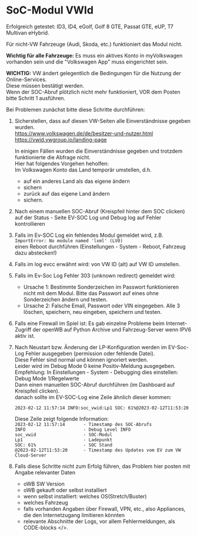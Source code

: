 # SoC-Modul VWId

Erfolgreich getestet: ID3, ID4, eGolf, Golf 8 GTE, Passat GTE, eUP, T7 Multivan eHybrid.

Für nicht-VW Fahrzeuge (Audi, Skoda, etc.) funktioniert das Modul nicht.

**Wichtig für alle Fahrzeuge:**
Es muss ein aktives Konto in myVolkswagen vorhanden sein und die "Volkswagen App" muss eingerichtet sein.


**WICHTIG:**
VW ändert gelegentlich die Bedingungen für die Nutzung der Online-Services.<br>
Diese müssen bestätigt werden.<br>
Wenn der SOC-Abruf plötzlich nicht mehr funktioniert, VOR dem Posten bitte Schritt 1 ausführen.


Bei Problemen zunächst bitte diese Schritte durchführen:
1. Sicherstellen, dass auf diesen VW-Seiten alle Einverständnisse gegeben wurden.<br>
    https://www.volkswagen.de/de/besitzer-und-nutzer.html<br>
    https://vwid.vwgroup.io/landing-page<br>

    In einigen Fällen wurden die Einverständnisse gegeben und trotzdem funktionierte die Abfrage nicht. <br>
    Hier hat folgendes Vorgehen heholfen:<br>
    Im Volkswagen Konto das Land temporär umstellen, d.h. 
    - auf ein anderes Land als das eigene ändern
    - sichern
    - zurück auf das eigene Land ändern
    - sichern.

2. Nach einem manuellen SOC-Abruf (Kreispfeil hinter dem SOC clicken) auf der Status - Seite EV-SOC Log und Debug log auf Fehler kontrollieren
3. Falls im Ev-SOC Log ein fehlendes Modul gemeldet wird, z.B.<br>
    `ImportError: No module named 'lxml' (LV0)`<br>
einen Reboot durchführen (Einstellungen - System - Reboot, Fahrzeug dazu abstecken!)<br>
4. Falls im log evcc erwähnt wird: von VW ID (alt) auf VW ID umstellen.
5. Falls im Ev-Soc Log Fehler 303 (unknown redirect) gemeldet wird:<br>
    - Ursache 1: Bestimmte Sonderzeichen im Passwort funktionieren nicht mit dem Modul. Bitte das Passwort auf eines ohne Sonderzeichen ändern und testen.
    - Ursache 2: Falsche Email, Passwort oder VIN eingegeben. Alle 3 löschen, speichern, neu eingeben, speichern und testen.
6. Falls eine Firewall im Spiel ist: Es gab einzelne Probleme beim Internet-Zugriff der openWB auf Python Archive und Fahrzeug-Server wenn IPV6 aktiv ist.
7. Nach Neustart bzw. Änderung der LP-Konfiguration werden im EV-Soc-Log Fehler ausgegeben (permission oder fehlende Datei).<br>
Diese Fehler sind normal und können ignoriert werden.<br>
Leider wird im Debug Mode 0 keine Positiv-Meldung ausgegeben.<br>
Empfehlung: In Einstellungen - System - Debugging dies einstellen: Debug Mode 1/Regelwerte<br>
Dann einen manuellen SOC-Abruf durchführen (im Dashboard auf Kreispfeil clicken).<br>
danach sollte im EV-SOC-Log eine Zeile ähnlich dieser kommen:<br>

    `2023-02-12 11:57:14 INFO:soc_vwid:Lp1 SOC: 61%@2023-02-12T11:53:20`<br>

    Diese Zeile zeigt folgende Information:<br>
    `2023-02-12 11:57:14       - Timestamp des SOC-Abrufs`<br>
    `INFO                      - Debug Level INFO`<br>
    `soc_vwid                  - SOC-Modul`<br>
    `Lp1                       - Ladepunkt`<br>
    `SOC: 61%                  - SOC Stand`<br>
    `@2023-02-12T11:53:20      - Timestamp des Updates vom EV zum VW Cloud-Server`<br>

8. Falls diese Schritte nicht zum Erfolg führen, das Problem hier posten mit Angabe relevanter Daten
    - oWB SW Version
    - oWB gekauft oder selbst installiert
    - wenn selbst installiert: welches OS(Stretch/Buster)
    - welches Fahrzeug
    - falls vorhanden Angaben über Firewall, VPN, etc., also Appliances, die den Internetzugang limitieren könnten
    - relevante Abschnitte der Logs, vor allem Fehlermeldungen, als CODE-blocks </>.
